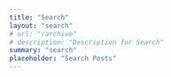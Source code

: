 ```yaml
---
title: "Search"
layout: "search"
# url: "/archive"
# description: "Description for Search"
summary: "search"
placeholder: "Search Posts"
---
```

